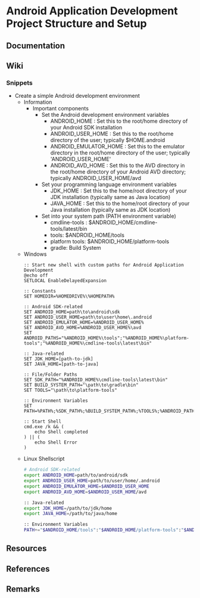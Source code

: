 # Android Application Development Project Structure and Setup

## Documentation

## Wiki

### Snippets
- Create a simple Android development environment
    - Information
        - Important components
            - Set the Android development environment variables
                + ANDROID_HOME : Set this to the root/home directory of your Android SDK installation
                + ANDROID_USER_HOME : Set this to the root/home directory of the user; typically $HOME\.android
                + ANDROID_EMULATOR_HOME : Set this to the emulator directory in the root/home directory of the user; typically 'ANDROID_USER_HOME'
                + ANDROID_AVD_HOME : Set this to the AVD directory in the root/home directory of your Android AVD directory; typically ANDROID_USER_HOME/avd
            - Set your programming language environment variables
                + JDK_HOME : Set this to the home/root directory of your JDK installation (typically same as Java location)
                + JAVA_HOME : Set this to the home/root directory of your Java installation (typically same as JDK location)
            - Set into your system path (PATH environment variable)
                + cmdline-tools : $ANDROID_HOME/cmdline-tools/latest/bin
                + tools: $ANDROID_HOME/tools
                + platform tools: $ANDROID_HOME/platform-tools
                + gradle: Build System
    - Windows
        ```batch
        :: Start new shell with custom paths for Android Application Development
        @echo off
        SETLOCAL EnableDelayedExpansion

        :: Constants
        SET HOMEDIR=%HOMEDRIVE%\%HOMEPATH%

        :: Android SDK-related
        SET ANDROID_HOME=path\to\android\sdk
        SET ANDROID_USER_HOME=path\to\user\home\.android
        SET ANDROID_EMULATOR_HOME=%ANDROID_USER_HOME%
        SET ANDROID_AVD_HOME=%ANDROID_USER_HOME%\avd
        SET ANDROID_PATHS="%ANDROID_HOME%\tools";"%ANDROID_HOME%\platform-tools";"%ANDROID_HOME%\cmdline-tools\latest\bin"

        :: Java-related
        SET JDK_HOME=[path-to-jdk]
        SET JAVA_HOME=[path-to-java]

        :: File/Folder Paths
        SET SDK_PATH="%ANDROID_HOME%\cmdline-tools\latest\bin"
        SET BUILD_SYSTEM_PATH="\path\to\gradle\bin"
        SET TOOLS="\path\to\platform-tools"

        :: Environment Variables
        SET PATH=%PATH%;%SDK_PATH%;%BUILD_SYSTEM_PATH%;%TOOLS%;%ANDROID_PATHS%;

        :: Start Shell
        cmd.exe /k && (
            echo Shell completed
        ) || (
            echo Shell Error
        )
        ```
    - Linux Shellscript
        ```bash
        # Android SDK-related
        export ANDROID_HOME=path/to/android/sdk
        export ANDROID_USER_HOME=path/to/user/home/.android
        export ANDROID_EMULATOR_HOME=$ANDROID_USER_HOME
        export ANDROID_AVD_HOME=$ANDROID_USER_HOME/avd

        :: Java-related
        export JDK_HOME=/path/to/jdk/home
        export JAVA_HOME=/path/to/java/home

        :: Environment Variables
        PATH+="$ANDROID_HOME/tools":"$ANDROID_HOME/platform-tools":"$ANDROID_HOME/cmdline-tools/latest/bin"
        ```

## Resources

## References

## Remarks
